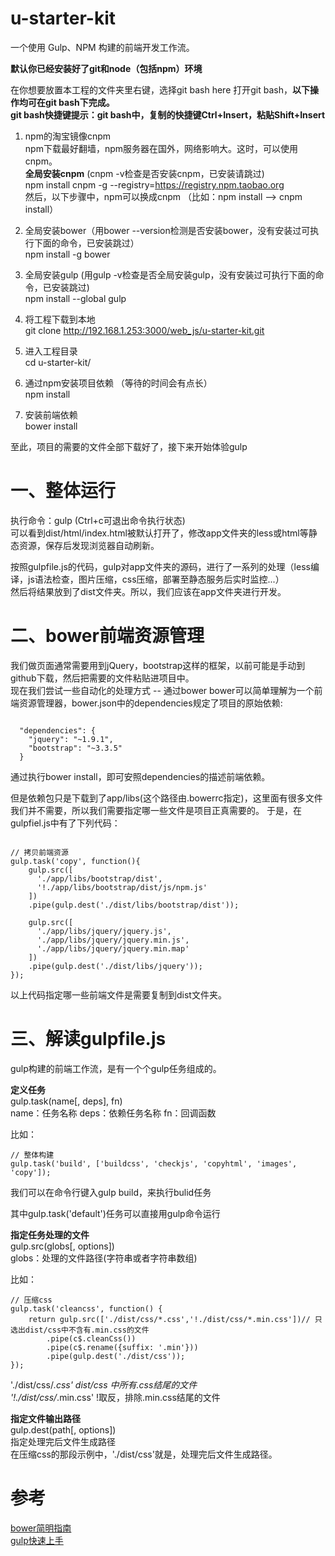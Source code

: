 # u-starter-kit

一个使用 Gulp、NPM 构建的前端开发工作流。  

**默认你已经安装好了git和node（包括npm）环境**  

在你想要放置本工程的文件夹里右键，选择git bash here 打开git bash，**以下操作均可在git bash下完成。**   
**git bash快捷键提示：git bash中，复制的快捷键Ctrl+Insert，粘贴Shift+Insert**  

1. npm的淘宝镜像cnpm  
npm下载最好翻墙，npm服务器在国外，网络影响大。这时，可以使用cnpm。    
**全局安装cnpm** (cnpm -v检查是否安装cnpm，已安装请跳过)   
npm install cnpm -g --registry=https://registry.npm.taobao.org   
然后，以下步骤中，npm可以换成cnpm （比如：npm install --> cnpm install）     

2. 全局安装bower（用bower --version检测是否安装bower，没有安装过可执行下面的命令，已安装跳过）  
npm install -g bower  

3. 全局安装gulp  (用gulp -v检查是否全局安装gulp，没有安装过可执行下面的命令，已安装跳过)  
npm install --global gulp

4. 将工程下载到本地  
git clone http://192.168.1.253:3000/web_js/u-starter-kit.git  

5. 进入工程目录  
cd u-starter-kit/

6. 通过npm安装项目依赖 （等待的时间会有点长）   
npm install

7. 安装前端依赖  
bower install  

至此，项目的需要的文件全部下载好了，接下来开始体验gulp

# 一、整体运行
执行命令：gulp  (Ctrl+c可退出命令执行状态)   
可以看到dist/html/index.html被默认打开了，修改app文件夹的less或html等静态资源，保存后发现浏览器自动刷新。

按照gulpfile.js的代码，gulp对app文件夹的源码，进行了一系列的处理（less编译，js语法检查，图片压缩，css压缩，部署至静态服务后实时监控...）  
然后将结果放到了dist文件夹。所以，我们应该在app文件夹进行开发。

# 二、bower前端资源管理
我们做页面通常需要用到jQuery，bootstrap这样的框架，以前可能是手动到github下载，然后把需要的文件粘贴进项目中。  
现在我们尝试一些自动化的处理方式 -- 通过bower
bower可以简单理解为一个前端资源管理器，bower.json中的dependencies规定了项目的原始依赖:  
```  

  "dependencies": {
    "jquery": "~1.9.1",
    "bootstrap": "~3.3.5"
  }  
```  
通过执行bower install，即可安照dependencies的描述前端依赖。

但是依赖包只是下载到了app/libs(这个路径由.bowerrc指定)，这里面有很多文件我们并不需要，所以我们需要指定哪一些文件是项目正真需要的。
于是，在gulpfiel.js中有了下列代码：
``` 

// 拷贝前端资源  
gulp.task('copy', function(){
    gulp.src([
      './app/libs/bootstrap/dist',
      '!./app/libs/bootstrap/dist/js/npm.js'
    ])
    .pipe(gulp.dest('./dist/libs/bootstrap/dist'));

    gulp.src([
      './app/libs/jquery/jquery.js',
      './app/libs/jquery/jquery.min.js',
      './app/libs/jquery/jquery.min.map'
    ])
    .pipe(gulp.dest('./dist/libs/jquery'));
});

```  
以上代码指定哪一些前端文件是需要复制到dist文件夹。

# 三、解读gulpfile.js
gulp构建的前端工作流，是有一个个gulp任务组成的。

**定义任务**  
gulp.task(name[, deps], fn)   
name：任务名称 deps：依赖任务名称 fn：回调函数

比如：
```  
// 整体构建
gulp.task('build', ['buildcss', 'checkjs', 'copyhtml', 'images', 'copy']);

```  
我们可以在命令行键入gulp build，来执行bulid任务

其中gulp.task('default')任务可以直接用gulp命令运行

**指定任务处理的文件**  
gulp.src(globs[, options])   
globs：处理的文件路径(字符串或者字符串数组) 

比如：  
```  
// 压缩css  
gulp.task('cleancss', function() {
    return gulp.src(['./dist/css/*.css','!./dist/css/*.min.css'])// 只选出dist/css中不含有.min.css的文件
        .pipe(c$.cleanCss())
        .pipe(c$.rename({suffix: '.min'}))
        .pipe(gulp.dest('./dist/css'));
});

```
'./dist/css/*.css'  dist/css 中所有.css结尾的文件  
'!./dist/css/*.min.css' !取反，排除.min.css结尾的文件  

**指定文件输出路径**  
gulp.dest(path[, options])   
指定处理完后文件生成路径  
在压缩css的那段示例中，'./dist/css'就是，处理完后文件生成路径。

# 参考
[bower简明指南](http://wwsun.github.io/posts/bower-post.html)  
[gulp快速上手](https://segmentfault.com/a/1190000003003847)
